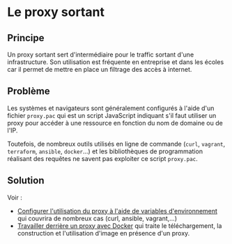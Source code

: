 # Le proxy sortant

## Principe

Un proxy sortant sert d'intermédiaire pour le traffic sortant d'une infrastructure. Son utilisation est fréquente en entreprise et dans les écoles car il permet de mettre en place un filtrage des accès à internet.

## Problème

Les systèmes et navigateurs sont généralement configurés à l'aide d'un fichier `proxy.pac` qui est un script JavaScript indiquant s'il faut utiliser un proxy pour accéder à une ressource en fonction du nom de domaine ou de l'IP.

Toutefois, de nombreux outils utilisés en ligne de commande (`curl`, `vagrant`, `terraform`, `ansible`, `docker`...) et les bibliothèques de programmation réalisant des requêtes ne savent pas exploiter ce script `proxy.pac`.

## Solution

Voir :

* [Configurer l'utilisation du proxy à l'aide de variables d'environnement](proxy-env-vars.md) qui couvrira de nombreux cas (curl, ansible, vagrant,...)
* [Travailler derrière un proxy avec Docker](proxy-docker.md) qui traite le téléchargement, la construction et l'utilisation d'image en présence d'un proxy.





